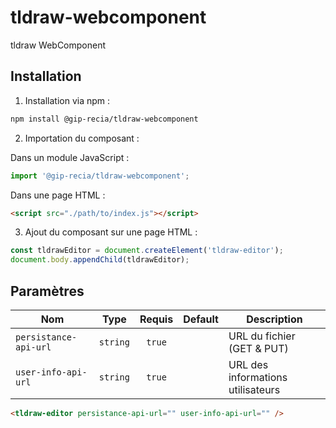 # **tldraw-webcomponent**

tldraw WebComponent

## **Installation**

1. Installation via npm :

```sh
npm install @gip-recia/tldraw-webcomponent
```

2. Importation du composant :

Dans un module JavaScript :

```js
import '@gip-recia/tldraw-webcomponent';
```

Dans une page HTML :

```html
<script src="./path/to/index.js"></script>
```

3. Ajout du composant sur une page HTML :

```js
const tldrawEditor = document.createElement('tldraw-editor');
document.body.appendChild(tldrawEditor);
```

## **Paramètres**

| Nom                   |   Type   | Requis | Default | Description                       |
| --------------------- | :------: | :----: | :-----: | --------------------------------- |
| `persistance-api-url` | `string` | `true` |         | URL du fichier (GET & PUT)        |
| `user-info-api-url`   | `string` | `true` |         | URL des informations utilisateurs |

```html
<tldraw-editor persistance-api-url="" user-info-api-url="" />
```

